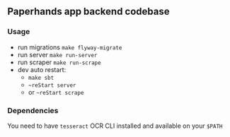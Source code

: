 ## Paperhands app backend codebase

### Usage

* run migrations `make flyway-migrate`
* run server `make run-server`
* run scraper `make run-scrape`
* dev auto restart:
  * `make sbt`
  * `~reStart server`
  * or `~reStart scrape`

### Dependencies

You need to have `tesseract` OCR CLI installed and available on your `$PATH`
